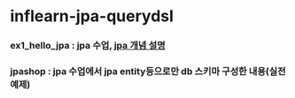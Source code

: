 # inflearn-jpa-querydsl

### ex1_hello_jpa : jpa 수업, [jpa 개념 설명](./ex1_hello_jpa/doc/description.md)
### jpashop : jpa 수업에서 jpa entity등으로만 db 스키마 구성한 내용(실전 예제)
